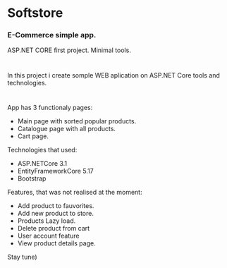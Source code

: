 # Softstore 
### E-Commerce simple app.
ASP.NET CORE first project. Minimal tools.
#
In this project i create somple WEB aplication on ASP.NET Core tools and technologies.
#
App has 3 functionaly pages:
- Main page with sorted popular products.
- Catalogue page with all products.
- Cart page.

Technologies that used:
- ASP.NETCore 3.1
- EntityFrameworkCore 5.17
- Bootstrap

Features, that was not realised at the moment:
- Add product to fauvorites.
- Add new product to store.
- Products Lazy load.
- Delete product from cart
- User account feature
- View product details page.

Stay tune)
